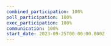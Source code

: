 ```yaml
---
combined_participation: 100%
poll_participation: 100%
exec_participation: 100%
communication: 100%
start_date: 2023-09-25T00:00:00.000Z
---
```

